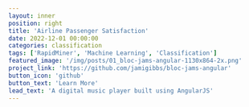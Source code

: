 ```yaml
---
layout: inner
position: right
title: 'Airline Passenger Satisfaction'
date: 2022-12-01 00:00:00
categories: classification
tags: ['RapidMiner', 'Machine Learning', 'Classification']
featured_image: '/img/posts/01_bloc-jams-angular-1130x864-2x.png'
project_link: 'https://github.com/jamigibbs/bloc-jams-angular'
button_icon: 'github'
button_text: 'Learn More'
lead_text: 'A digital music player built using AngularJS'
---
```

